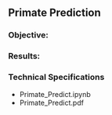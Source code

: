 ## Primate Prediction

### Objective:


### Results:




### Technical Specifications



* Primate_Predict.ipynb
* Primate_Predict.pdf
